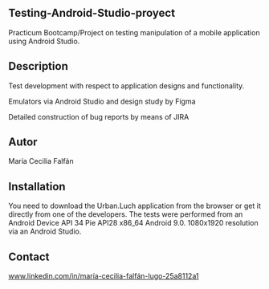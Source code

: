 ## Testing-Android-Studio-proyect
Practicum Bootcamp/Project on testing manipulation of a mobile application using Android Studio.

## Description
Test development with respect to application designs and functionality.

Emulators via Android Studio and design study by Figma

Detailed construction of bug reports by means of JIRA 

## Autor
María Cecilia Falfán

## Installation
You need to download the Urban.Luch application from the browser or get it directly from one of the developers. The tests were performed from an Android Device API 34 Pie API28 x86_64 Android 9.0. 1080x1920 resolution via an Android Studio.

## Contact
www.linkedin.com/in/maría-cecilia-falfán-lugo-25a8112a1
